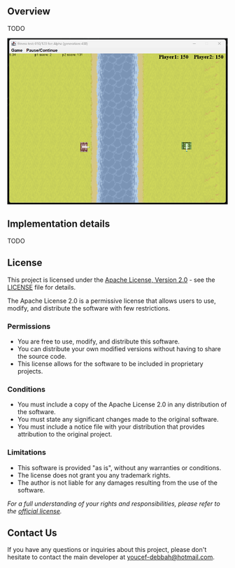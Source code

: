 ## Overview

TODO

![screenshot](https://raw.githubusercontent.com/youcef-debbah/janns/main/screenshots/01.png)

## Implementation details

TODO

## License

This project is licensed under the [Apache License, Version 2.0](https://www.apache.org/licenses/LICENSE-2.0) - see the [LICENSE](LICENSE.txt) file for details.

The Apache License 2.0 is a permissive license that allows users to use, modify, and distribute the software with few restrictions.

### Permissions

- You are free to use, modify, and distribute this software.
- You can distribute your own modified versions without having to share the source code.
- This license allows for the software to be included in proprietary projects.

### Conditions

- You must include a copy of the Apache License 2.0 in any distribution of the software.
- You must state any significant changes made to the original software.
- You must include a notice file with your distribution that provides attribution to the original project.

### Limitations

- This software is provided "as is", without any warranties or conditions.
- The license does not grant you any trademark rights.
- The author is not liable for any damages resulting from the use of the software.

*For a full understanding of your rights and responsibilities, please refer to the [official license](https://www.apache.org/licenses/LICENSE-2.0).*

## Contact Us

If you have any questions or inquiries about this project, please don't hesitate to contact the main developer at [youcef-debbah@hotmail.com](mailto:youcef-debbah@hotmail.com).
